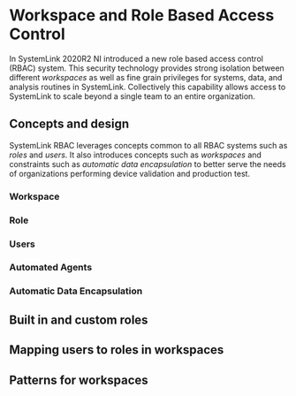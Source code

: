 # Workspace and Role Based Access Control

In SystemLink 2020R2 NI introduced a new role based access control (RBAC) system. This security technology provides strong isolation between different *workspaces* as well as fine grain privileges for systems, data, and analysis routines in SystemLink. Collectively this capability allows access to SystemLink to scale beyond a single team to an entire organization.

## Concepts and design

SystemLink RBAC leverages concepts common to all RBAC systems such as *roles* and *users*. It also introduces concepts such as *workspaces* and constraints such as *automatic data encapsulation* to better serve the needs of organizations performing device validation and production test.

### Workspace

### Role

### Users

### Automated Agents

### Automatic Data Encapsulation

## Built in and custom roles

## Mapping users to roles in workspaces

## Patterns for workspaces
